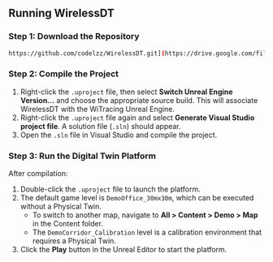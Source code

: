 ## Running WirelessDT

### Step 1: Download the Repository
```sh
https://github.com/codelzz/WirelessDT.git](https://drive.google.com/file/d/1GqdW80Q6eF1428vUqnTjujZy5fJ5J6uT/view?usp=sharing
```

### Step 2: Compile the Project
1. Right-click the `.uproject` file, then select **Switch Unreal Engine Version...** and choose the appropriate source build. This will associate WirelessDT with the WiTracing Unreal Engine.
2. Right-click the `.uproject` file again and select **Generate Visual Studio project file**. A solution file (`.sln`) should appear.
3. Open the `.sln` file in Visual Studio and compile the project.

### Step 3: Run the Digital Twin Platform
After compilation:
1. Double-click the `.uproject` file to launch the platform.
2. The default game level is `DemoOffice_30mx30m`, which can be executed without a Physical Twin.
   - To switch to another map, navigate to **All > Content > Demo > Map** in the Content folder.
   - The `DemoCorridor_Calibration` level is a calibration environment that requires a Physical Twin.
3. Click the **Play** button in the Unreal Editor to start the platform.


